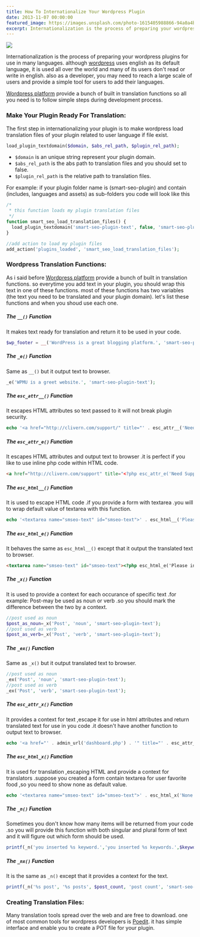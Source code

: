 ```yaml
---
title: How To Internationalize Your Wordpress Plugin
date: 2013-11-07 00:00:00
featured_image: https://images.unsplash.com/photo-1615405988866-94a0a4b0eac1?q=75&fm=jpg&w=1000&fit=max
excerpt: Internationalization is the process of preparing your wordpress plugins for use in many languages. although <a href="http://wordpress.org">wordpress</a> uses english as its default language, it is used all over the world and many of its users don't read or write in english. also as a developer, you may need to reach a large scale of users and provide a simple tool for users to add their languages.
---
```


![](https://images.unsplash.com/photo-1615405988866-94a0a4b0eac1?q=75&fm=jpg&w=1000&fit=max)

Internationalization is the process of preparing your wordpress plugins for use in many languages. although <a href="http://wordpress.org">wordpress</a> uses english as its default language, it is used all over the world and many of its users don't read or write in english. also as a developer, you may need to reach a large scale of users and provide a simple tool for users to add their languages.

[Wordpress platform](http://wordpress.org) provide a bunch of built in translation functions so all you need is to follow simple steps during development process.

### Make Your Plugin Ready For Translation:

The first step in internationalizing your plugin is to make wordpress load translation files of your plugin related to user language if file exist.

```php
load_plugin_textdomain($domain, $abs_rel_path, $plugin_rel_path);
```

- `$domain` is an unique string represent your plugin domain.
- `$abs_rel_path` is the abs path to translation files and you should set to false.
- `$plugin_rel_path` is the relative path to translation files.

For example: if your plugin folder name is (smart-seo-plugin) and contain (includes, languages and assets) as sub-folders you code will look like this

```php
/*
 * this function loads my plugin translation files
 */
function smart_seo_load_translation_files() {
  load_plugin_textdomain('smart-seo-plugin-text', false, 'smart-seo-plugin/languages');
}

//add action to load my plugin files
add_action('plugins_loaded', 'smart_seo_load_translation_files');
```

### Wordpress Translation Functions:

As i said before <a href="http://wordpress.org">Wordpress platform</a> provide a bunch of built in translation functions. so everytime you add text in your plugin, you should wrap this text in one of these functions. most of these functions has two variables (the text you need to be translated and your plugin domain). let's list these functions and when you shoud use each one.

##### The `__()` Function

It makes text ready for translation and return it to be used in your code.

```php
$wp_footer = __('WordPress is a great blogging platform.', 'smart-seo-plugin-text');
```

##### The `_e()` Function

Same as `__()` but it output text to browser.

```php
_e('WPMU is a greet website.', 'smart-seo-plugin-text');
```

##### The `esc_attr__()` Function

It escapes HTML attributes so text passed to it will not break plugin security.

```php
echo '<a href="http://clivern.com/support/" title="' . esc_attr__('Need Support', 'smart-seo-plugin-text') . '">' . __('Support', 'smart-seo-plugin-text') . '</a>';
```

##### The `esc_attr_e()` Function

It escapes HTML attributes and output text to browser .it is perfect if you like to use inline php code within HTML code.

```html
<a href="http://clivern.com/support" title="<?php esc_attr_e('Need Support', 'smart-seo-plugin-text'); ?>"><?php _e('Support', 'smart-seo-plugin-text'); ?></a>
```

##### The `esc_html__()` Function

It is used to escape HTML code .if you provide a form with textarea .you will to wrap default value of textarea with this function.

```php
echo '<textarea name="smseo-text" id="smseo-text">' . esc_html__('Please input keywords', 'smart-seo-plugin-text') . '</textarea>';
```

##### The `esc_html_e()` Function

It behaves the same as  `esc_html__()` except that it output the translated text to browser.

```html
<textarea name="smseo-text" id="smseo-text"><?php esc_html_e('Please input keywords', 'smart-seo-plugin-text'); ?></textarea>
```

##### The `_x()` Function</h5>

It is used to provide a context for each occurance of specific text .for example: Post-may be used as noun or verb .so you should mark the difference between the two by a context.

```php
//post used as noun
$post_as_noun=_x('Post', 'noun', 'smart-seo-plugin-text');
//post used as verb
$post_as_verb=_x('Post', 'verb', 'smart-seo-plugin-text');
```

##### The `_ex()` Function

Same as `_x()` but it output translated text to browser.

```php
//post used as noun
_ex('Post', 'noun', 'smart-seo-plugin-text');
//post used as verb
_ex('Post', 'verb', 'smart-seo-plugin-text');
```

##### The `esc_attr_x()` Function

It provides a context for text ,escape it for use in html attributes and return translated text for use in you code .it doesn't have another function to output text to browser.

```php
echo '<a href="' . admin_url('dashboard.php') . '" title="' . esc_attr_x('Administration', 'admin link', 'smart-seo-plugin-text') . '">' . _x('Administration', 'admin link', 'smart-seo-plugin-text') . '</a>';
```

##### The `esc_html_x()` Function

It is used for translation ,escaping HTML and provide a context for translators .suppose you created a form contain textarea for user favorite food ,so you need to show none as default value.

```php
echo '<textarea name="smseo-text" id="smseo-text">' . esc_html_x('None', 'favorite food', 'smart-seo-plugin-text') . '</textarea>';
```

##### The `_n()` Function

Sometimes you don't know how many items will be returned from your code .so you will provide this function with both singular and plural form of text and it will figure out which form should be used.

```php
printf(_n('you inserted %s keyword.','you inserted %s keywords.',$keywords_count,'smart-seo-plugin-text'), $keywords_count);
```

##### The `_nx()` Function

It is the same as `_n()` except that it provides a context for the text.

```php
printf(_n('%s post', '%s posts', $post_count, 'post count', 'smart-seo-plugin-text'), $post_count);
```

### Creating Translation Files:

Many translation tools spread over the web and are free to download. one of most common tools for wordpress developers is [Poedit](http://poedit.net). it has simple interface and enable you to create a POT file for your plugin.

